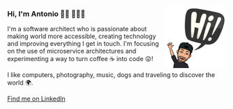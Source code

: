 <img align="right" width="144" height="144" src="https://github.com/antoniodvr/antoniodvr/blob/master/images/hi.png?raw=true"></a>

### Hi, I'm Antonio 👋🏼 👨🏻‍💻

I'm a software architect who is passionate about making world more accessible, creating technology and improving everything I get in touch. I'm focusing on the use of microservice architectures and experimenting a way to turn coffee ☕ into code 😜!

I like computers, photography, music, dogs and traveling to discover the world 🌍.

[Find me on LinkedIn](https://www.linkedin.com/in/antoniodvr/)

<!--
**antoniodvr/antoniodvr** is a ✨ _special_ ✨ repository because its `README.md` (this file) appears on your GitHub profile.

Here are some ideas to get you started:

- 🔭 I’m currently working on ...
- 🌱 I’m currently learning ...
- 👯 I’m looking to collaborate on ...
- 🤔 I’m looking for help with ...
- 💬 Ask me about ...
- 📫 How to reach me: ...
- 😄 Pronouns: ...
- ⚡ Fun fact: ...
-->
